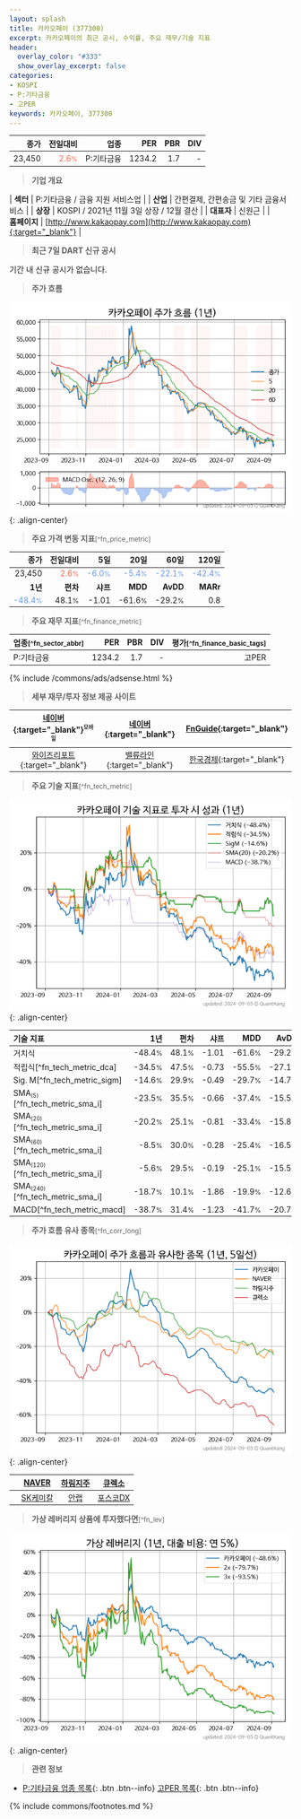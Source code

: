 ```yaml
---
layout: splash
title: 카카오페이 (377300)
excerpt: 카카오페이의 최근 공시, 수익률, 주요 재무/기술 지표
header:
  overlay_color: "#333"
  show_overlay_excerpt: false
categories:
- KOSPI
- P:기타금융
- 고PER
keywords: 카카오페이, 377300
---
```


| **종가** | **전일대비** | **업종** | **PER** | **PBR** | **DIV** |
| -------: | -----------: | -------: | ------: | ------: | ------: |
| 23,450 | <span style="color: tomato">2.6<small>%</small></span> | P:기타금융 | 1234.2 | 1.7 | - |

<!-- more -->


> **기업 개요**<a id="company"></a>

| <span style="white-space:nowrap;">**섹터**</span> | P:기타금융 / 금융 지원 서비스업 |
| <span style="white-space:nowrap;">**산업**</span> | 간편결제, 간편송금 및 기타 금융서비스 |
| <span style="white-space:nowrap;">**상장**</span> | KOSPI / 2021년 11월 3일 상장 / 12월 결산 |
| <span style="white-space:nowrap;">**대표자**</span> | 신원근 |
| <span style="white-space:nowrap;">**홈페이지**</span> | [http://www.kakaopay.com](http://www.kakaopay.com){:target="_blank"} |


> **최근 7일 DART 신규 공시**<a id="dart"></a>

기간 내 신규 공시가 없습니다.


> **주가 흐름**<a id="price"></a>

![377300](/stock/images/377300.png){: .align-center}


> **주요 가격 변동 지표**<small>[^fn_price_metric]</small>

| **종가** | **전일대비** | **5일** | **20일** | **60일** | **120일** |
| -------: | -----------: | ------: | -------: | -------: | --------: |
| 23,450 | <span style="color: tomato">2.6<small>%</small></span> | <span style="color: cornflowerblue">-6.0<small>%</small></span> | <span style="color: cornflowerblue">-5.4<small>%</small></span> | <span style="color: cornflowerblue">-22.1<small>%</small></span> | <span style="color: cornflowerblue">-42.4<small>%</small></span> |
| **1년** | **편차** | **샤프** | **MDD** | **AvDD** | **MARr** |
| <span style="color: cornflowerblue">-48.4<small>%</small></span> | 48.1<small>%</small> | -1.01 | -61.6<small>%</small> | -29.2<small>%</small> | 0.8 |


> **주요 재무 지표**<small>[^fn_finance_metric]</small>

| **업종**<small>[^fn_sector_abbr]</small> | **PER** | **PBR** | **DIV** | **평가**<small>[^fn_finance_basic_tags]</small> |
| :--------------------------------------- | ------: | ------: | ------: | ----------------------------------------------: |
| P:기타금융 | 1234.2 | 1.7 | - | 고PER |



{% include /commons/ads/adsense.html %}

> **세부 재무/투자 정보 제공 사이트**

| [네이버](https://m.stock.naver.com/domestic/stock/377300/finance/summary){:target="_blank"}<sup><small>모바일</small></sup> | [네이버](https://finance.naver.com/item/coinfo.naver?code=377300){:target="_blank"} | [FnGuide](https://comp.fnguide.com/SVO2/ASP/SVD_Invest.asp?gicode=A377300&MenuYn=Y){:target="_blank"} |
| :---: | :---: | :---: |
| [와이즈리포트](https://comp.wisereport.co.kr/company/c1040001.aspx?cmp_cd=377300){:target="_blank"} | [밸류라인](https://www.valueline.co.kr/finance/summary/377300){:target="_blank"} | [한국경제](https://markets.hankyung.com/stock/377300/financial-summary){:target="_blank"} |


> **주요 기술 지표**<small>[^fn_tech_metric]</small>


![377300](/stock/images/377300_tech.png){: .align-center}

| **기술 지표** | **1년** | **편차** | **샤프** | **MDD** | **AvDD** |
| :------------ | ------: | -----------: | -------: | ------: | -------: |
| 거치식 | -48.4<small>%</small> | 48.1<small>%</small> | -1.01 | -61.6<small>%</small> | -29.2<small>%</small> |
| 적립식[^fn_tech_metric_dca] | -34.5<small>%</small> | 47.5<small>%</small> | -0.73 | -55.5<small>%</small> | -27.1<small>%</small> |
| Sig. M[^fn_tech_metric_sigm] | -14.6<small>%</small> | 29.9<small>%</small> | -0.49 | -29.7<small>%</small> | -14.7<small>%</small> |
| SMA<small><sub>(5)</sub></small>[^fn_tech_metric_sma_i] | -23.5<small>%</small> | 35.5<small>%</small> | -0.66 | -37.4<small>%</small> | -15.5<small>%</small> |
| SMA<small><sub>(20)</sub></small>[^fn_tech_metric_sma_i] | -20.2<small>%</small> | 25.1<small>%</small> | -0.81 | -33.4<small>%</small> | -15.8<small>%</small> |
| SMA<small><sub>(60)</sub></small>[^fn_tech_metric_sma_i] | -8.5<small>%</small> | 30.0<small>%</small> | -0.28 | -25.4<small>%</small> | -16.5<small>%</small> |
| SMA<small><sub>(120)</sub></small>[^fn_tech_metric_sma_i] | -5.6<small>%</small> | 29.5<small>%</small> | -0.19 | -25.1<small>%</small> | -15.5<small>%</small> |
| SMA<small><sub>(240)</sub></small>[^fn_tech_metric_sma_i] | -18.7<small>%</small> | 10.1<small>%</small> | -1.86 | -19.9<small>%</small> | -12.6<small>%</small> |
| MACD[^fn_tech_metric_macd] | -38.7<small>%</small> | 31.4<small>%</small> | -1.23 | -41.7<small>%</small> | -20.7<small>%</small> |


> **주가 흐름 유사 종목**<a id="corr"></a><small>[^fn_corr_long]</small>

![377300](/stock/images/377300_corr.png){: .align-center}

|       | [NAVER](/035420/) | [하림지주](/003380/) | [큐렉소](/060280/) |
| :---: | :------------------------------------: | :------------------------------------: | :------------------------------------: |
|       | [SK케미칼](/285130/) | [안랩](/053800/) | [포스코DX](/022100/) |


> **가상 레버리지 상품에 투자했다면**<a id="2x"></a><small>[^fn_lev]</small>

![377300](/stock/images/377300_2x.png){: .align-center}


> **관련 정보**

- [P:기타금융 업종 목록](/stats/sector/kospi_업종_기타금융_종목/){: .btn .btn--info} [고PER 목록](/fn/fn_high_per/){: .btn .btn--info}

{% include commons/footnotes.md %}